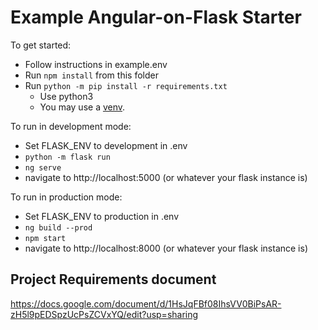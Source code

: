 # Example Angular-on-Flask Starter

To get started:

- Follow instructions in example.env
- Run `npm install` from this folder
- Run `python -m pip install -r requirements.txt`
  - Use python3
  - You may use a [venv](https://docs.python.org/3/library/venv.html).

To run in development mode:

- Set FLASK_ENV to development in .env
- `python -m flask run`
- `ng serve`
- navigate to http://localhost:5000 (or whatever your flask instance is)

To run in production mode:

- Set FLASK_ENV to production in .env
- `ng build --prod`
- `npm start`
- navigate to http://localhost:8000 (or whatever your flask instance is)

## Project Requirements document

https://docs.google.com/document/d/1HsJqFBf08IhsVV0BiPsAR-zH5l9pEDSpzUcPsZCVxYQ/edit?usp=sharing

